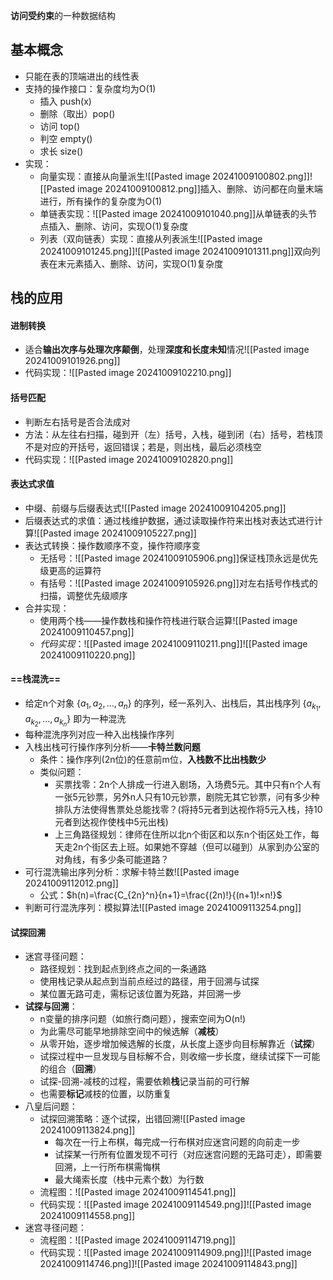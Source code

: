 **访问受约束**的一种数据结构
## 基本概念

- 只能在表的顶端进出的线性表
- 支持的操作接口：复杂度均为O(1)
	- 插入 push(x)
	- 删除（取出）pop()
	- 访问 top()
	- 判空 empty()
	- 求长 size()
- 实现：
	- 向量实现：直接从向量派生![[Pasted image 20241009100802.png]]![[Pasted image 20241009100812.png]]插入、删除、访问都在向量末端进行，所有操作的复杂度为O(1)
	- 单链表实现：![[Pasted image 20241009101040.png]]从单链表的头节点插入、删除、访问，实现O(1)复杂度
	- 列表（双向链表）实现：直接从列表派生![[Pasted image 20241009101245.png]]![[Pasted image 20241009101311.png]]双向列表在末元素插入、删除、访问，实现O(1)复杂度
## 栈的应用
#### 进制转换
- 适合**输出次序与处理次序颠倒**，处理**深度和长度未知**情况![[Pasted image 20241009101926.png]]
- 代码实现：![[Pasted image 20241009102210.png]]
#### 括号匹配
- 判断左右括号是否合法成对
- 方法：从左往右扫描，碰到开（左）括号，入栈，碰到闭（右）括号，若栈顶不是对应的开括号，返回错误；若是，则出栈，最后必须栈空
- 代码实现：![[Pasted image 20241009102820.png]]
#### 表达式求值
- 中缀、前缀与后缀表达式![[Pasted image 20241009104205.png]]
- 后缀表达式的求值：通过栈维护数据，通过读取操作符来出栈对表达式进行计算![[Pasted image 20241009105227.png]]
- 表达式转换：操作数顺序不变，操作符顺序变
	- 无括号：![[Pasted image 20241009105906.png]]保证栈顶永远是优先级更高的运算符
	- 有括号：![[Pasted image 20241009105926.png]]对左右括号作栈式的扫描，调整优先级顺序
- 合并实现：
	- 使用两个栈——操作数栈和操作符栈进行联合运算![[Pasted image 20241009110457.png]]
	- *代码实现*：![[Pasted image 20241009110211.png]]![[Pasted image 20241009110220.png]]
#### ==栈混洗==
- 给定n个对象 $\{a_1, a_2, ..., a_n\}$ 的序列，经一系列入、出栈后，其出栈序列 $\{a_{k_1}, a_{k_2}, ..., a_{k_n}\}$ 即为一种混洗
- 每种混洗序列对应一种入出栈操作序列
- 入栈出栈可行操作序列分析——**卡特兰数问题**
	- 条件：操作序列(2n位)的任意前m位，**入栈数不比出栈数少**
	- 类似问题：
		- 买票找零：2n个人排成一行进入剧场，入场费5元。其中只有n个人有一张5元钞票，另外n人只有10元钞票，剧院无其它钞票，问有多少种排队方法使得售票处总能找零？(将持5元者到达视作将5元入栈，持10元者到达视作使栈中5元出栈)
		- 上三角路径规划：律师在住所以北n个街区和以东n个街区处工作，每天走2n个街区去上班。如果她不穿越（但可以碰到）从家到办公室的对角线，有多少条可能道路？
- 可行混洗输出序列分析：求解卡特兰数![[Pasted image 20241009112012.png]]
	- 公式：$h(n)=\frac{C_{2n}^n}{n+1}=\frac{(2n)!}{(n+1)!×n!}$
- 判断可行混洗序列：模拟算法![[Pasted image 20241009113254.png]]
#### 试探回溯
- 迷宫寻径问题：
	- 路径规划：找到起点到终点之间的一条通路
	- 使用栈记录从起点到当前点经过的路径，用于回溯与试探
	- 某位置无路可走，需标记该位置为死路，并回溯一步
- **试探与回溯**：
	- n变量的排序问题（如旅行商问题），搜索空间为O(n!)
	- 为此需尽可能早地排除空间中的候选解（**减枝**）
	- 从零开始，逐步增加候选解的长度，从长度上逐步向目标解靠近（**试探**）
	- 试探过程中一旦发现与目标解不合，则收缩一步长度，继续试探下一可能的组合（**回溯**）
	- 试探-回溯-减枝的过程，需要依赖**栈**记录当前的可行解
	- 也需要**标记**减枝的位置，以防重复
- 八皇后问题：
	- 试探回溯策略：逐个试探，出错回溯![[Pasted image 20241009113824.png]]
		- 每次在一行上布棋，每完成一行布棋对应迷宫问题的向前走一步
		- 试探某一行所有位置发现不可行（对应迷宫问题的无路可走），即需要回溯，上一行所布棋需悔棋
		- 最大绳索长度（栈中元素个数）为行数
	- 流程图：![[Pasted image 20241009114541.png]]
	- 代码实现：![[Pasted image 20241009114549.png]]![[Pasted image 20241009114558.png]]
- 迷宫寻径问题：
	- 流程图：![[Pasted image 20241009114719.png]]
	- 代码实现：![[Pasted image 20241009114909.png]]![[Pasted image 20241009114746.png]]![[Pasted image 20241009114843.png]]

